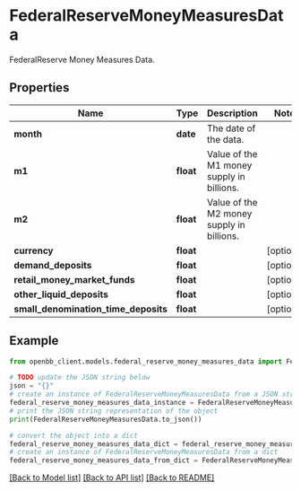 # FederalReserveMoneyMeasuresData

FederalReserve Money Measures Data.

## Properties

Name | Type | Description | Notes
------------ | ------------- | ------------- | -------------
**month** | **date** | The date of the data. | 
**m1** | **float** | Value of the M1 money supply in billions. | 
**m2** | **float** | Value of the M2 money supply in billions. | 
**currency** | **float** |  | [optional] 
**demand_deposits** | **float** |  | [optional] 
**retail_money_market_funds** | **float** |  | [optional] 
**other_liquid_deposits** | **float** |  | [optional] 
**small_denomination_time_deposits** | **float** |  | [optional] 

## Example

```python
from openbb_client.models.federal_reserve_money_measures_data import FederalReserveMoneyMeasuresData

# TODO update the JSON string below
json = "{}"
# create an instance of FederalReserveMoneyMeasuresData from a JSON string
federal_reserve_money_measures_data_instance = FederalReserveMoneyMeasuresData.from_json(json)
# print the JSON string representation of the object
print(FederalReserveMoneyMeasuresData.to_json())

# convert the object into a dict
federal_reserve_money_measures_data_dict = federal_reserve_money_measures_data_instance.to_dict()
# create an instance of FederalReserveMoneyMeasuresData from a dict
federal_reserve_money_measures_data_from_dict = FederalReserveMoneyMeasuresData.from_dict(federal_reserve_money_measures_data_dict)
```
[[Back to Model list]](../README.md#documentation-for-models) [[Back to API list]](../README.md#documentation-for-api-endpoints) [[Back to README]](../README.md)



